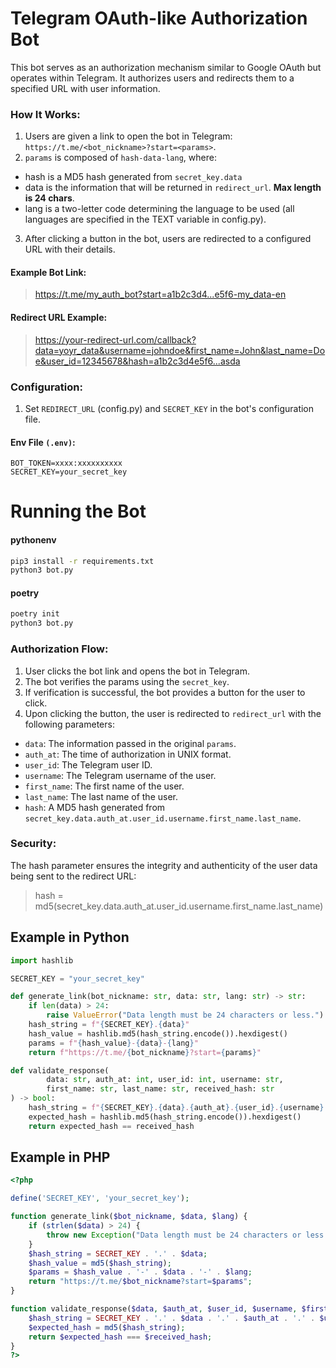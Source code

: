 # Telegram OAuth-like Authorization Bot
This bot serves as an authorization mechanism similar to Google OAuth but operates within Telegram. It authorizes users and redirects them to a specified URL with user information.

### How It Works:

1. Users are given a link to open the bot in Telegram: `https://t.me/<bot_nickname>?start=<params>`.
2. `params` is composed of `hash-data-lang`, where:
- hash is a MD5 hash generated from `secret_key.data`
- data is the information that will be returned in `redirect_url`. **Max length is 24 chars**.
- lang is a two-letter code determining the language to be used (all languages are specified in the TEXT variable in config.py).
3. After clicking a button in the bot, users are redirected to a configured URL with their details.
#### Example Bot Link:

> https://t.me/my_auth_bot?start=a1b2c3d4...e5f6-my_data-en

#### Redirect URL Example:

>https://your-redirect-url.com/callback?data=yoyr_data&username=johndoe&first_name=John&last_name=Doe&user_id=12345678&hash=a1b2c3d4e5f6...asda

### Configuration:

1. Set `REDIRECT_URL` (config.py) and `SECRET_KEY` in the bot's configuration file.
#### Env File `(.env)`:

```dotenv
BOT_TOKEN=xxxx:xxxxxxxxxx
SECRET_KEY=your_secret_key
```

# Running the Bot
#### pythonenv
```bash
pip3 install -r requirements.txt
python3 bot.py
```

#### poetry
```bash
poetry init
python3 bot.py
```

### Authorization Flow:

1. User clicks the bot link and opens the bot in Telegram.
2. The bot verifies the params using the `secret_key`.
3. If verification is successful, the bot provides a button for the user to click.
4. Upon clicking the button, the user is redirected to `redirect_url` with the following parameters:
- `data`: The information passed in the original `params`.
- `auth_at`: The time of authorization in UNIX format.
- `user_id`: The Telegram user ID.
- `username`: The Telegram username of the user.
- `first_name`: The first name of the user.
- `last_name`: The last name of the user.
- `hash`: A MD5 hash generated from `secret_key.data.auth_at.user_id.username.first_name.last_name`.
### Security:

The hash parameter ensures the integrity and authenticity of the user data being sent to the redirect URL:

> hash = md5(secret_key.data.auth_at.user_id.username.first_name.last_name)



## Example in Python
```python
import hashlib

SECRET_KEY = "your_secret_key"

def generate_link(bot_nickname: str, data: str, lang: str) -> str:
    if len(data) > 24:
        raise ValueError("Data length must be 24 characters or less.")
    hash_string = f"{SECRET_KEY}.{data}"
    hash_value = hashlib.md5(hash_string.encode()).hexdigest()
    params = f"{hash_value}-{data}-{lang}"
    return f"https://t.me/{bot_nickname}?start={params}"

def validate_response(
        data: str, auth_at: int, user_id: int, username: str, 
        first_name: str, last_name: str, received_hash: str
) -> bool:
    hash_string = f"{SECRET_KEY}.{data}.{auth_at}.{user_id}.{username}.{first_name}.{last_name}"
    expected_hash = hashlib.md5(hash_string.encode()).hexdigest()
    return expected_hash == received_hash
```


## Example in PHP
```php
<?php

define('SECRET_KEY', 'your_secret_key');

function generate_link($bot_nickname, $data, $lang) {
    if (strlen($data) > 24) {
        throw new Exception("Data length must be 24 characters or less.");
    }
    $hash_string = SECRET_KEY . '.' . $data;
    $hash_value = md5($hash_string);
    $params = $hash_value . '-' . $data . '-' . $lang;
    return "https://t.me/$bot_nickname?start=$params";
}

function validate_response($data, $auth_at, $user_id, $username, $first_name, $last_name, $received_hash) {
    $hash_string = SECRET_KEY . '.' . $data . '.' . $auth_at . '.' . $user_id . '.' . $username . '.' . $first_name . '.' . $last_name;
    $expected_hash = md5($hash_string);
    return $expected_hash === $received_hash;
}
?>
```
